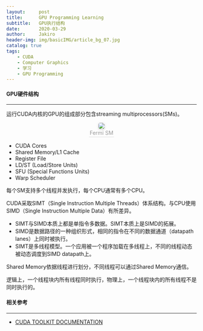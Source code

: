```yaml
---
layout:     post
title:      GPU Programming Learning
subtitle:   GPU执行结构
date:       2020-03-29
author:     Jakiro
header-img: img/basicIMG/article_bg_07.jpg
catalog: true
tags:
    - CUDA
    - Computer Graphics
    - 学习
    - GPU Programming
---
```








#### GPU硬件结构

---

运行CUDA内核的GPU的组成部分包含streaming multiprocessors(SMs)。

<center>    <img style="border-radius: 0.3125em;    box-shadow: 0 2px 4px 0 rgba(34,36,38,.12),0 2px 10px 0 rgba(34,36,38,.08);"     src="https://upload-images.jianshu.io/upload_images/1516503-cba59dd5756dc347.png?imageMogr2/auto-orient/strip|imageView2/2/w/426/format/webp">    <br>    <div style="color:orange; border-bottom: 1px solid #d9d9d9;    display: inline-block;    color: #999;    padding: 2px;">Fermi SM</div> </center>

- CUDA Cores
- Shared Memory/L1 Cache
- Register File
- LD/ST (Load/Store Units)
- SFU (Special Functions Units)
- Warp Scheduler



每个SM支持多个线程并发执行，每个CPU通常有多个CPU。

CUDA采取SIMT（Single Instruction Multiple Threads）体系结构。与CPU使用SIMD（Single Instruction Multiple Data）有所差异。

- SIMT与SIMD本质上都是单指令多数据。SIMT本质上是SIMD的拓展。
- SIMD是数据路径的一种组织形式，相同的指令在不同的数据通道（datapath lanes）上同时被执行。
- SIMT是多线程模型。一个应用被一个程序加载在多线程上，不同的线程动态被动态调度到SIMD datapath上。



Shared Memory依据线程进行划分，不同线程可以通过Shared Memory通信。

逻辑上，一个线程块内所有线程同时执行，物理上，一个线程块内的所有线程不是同时执行的。



#### 相关参考

---

- [CUDA TOOLKIT DOCUMENTATION](https://docs.nvidia.com/cuda/)



